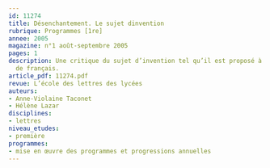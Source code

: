 ```yaml
---
id: 11274
title: Désenchantement. Le sujet dinvention
rubrique: Programmes [1re]
annee: 2005
magazine: n°1 août-septembre 2005
pages: 1
description: Une critique du sujet d’invention tel qu’il est proposé à l’épreuve anticipée
  de français.
article_pdf: 11274.pdf
revue: L’école des lettres des lycées
auteurs:
- Anne-Violaine Taconet
- Hélène Lazar
disciplines:
- lettres
niveau_etudes:
- première
programmes:
- mise en œuvre des programmes et progressions annuelles
---
```

